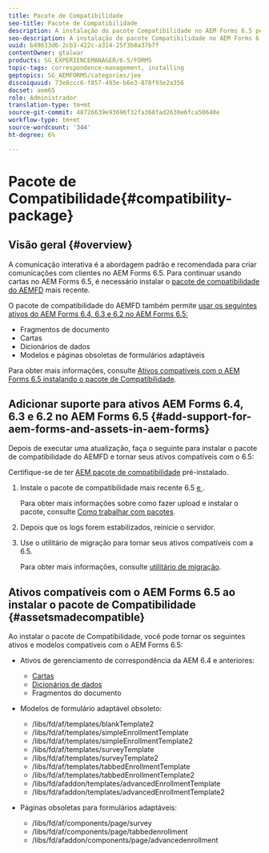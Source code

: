 ```yaml
---
title: Pacote de Compatibilidade
seo-title: Pacote de Compatibilidade
description: A instalação do pacote Compatibilidade no AEM Forms 6.5 permite usar os ativos de Gerenciamento de correspondência do AEM Forms 6.4 e versões anteriores e modelos e páginas de formulários adaptáveis obsoletos
seo-description: A instalação do pacote Compatibilidade no AEM Forms 6.4 permite usar os ativos de Gerenciamento de correspondência do AEM Forms 6.4 e modelos e páginas de formulários adaptáveis obsoletos
uuid: b49633d6-2cb3-422c-a314-25f3b8a37b7f
contentOwner: gtalwar
products: SG_EXPERIENCEMANAGER/6.5/FORMS
topic-tags: correspondence-management, installing
geptopics: SG_AEMFORMS/categories/jee
discoiquuid: 73e8ccc6-f857-493e-b6e3-878f93e2a356
docset: aem65
role: Administrador
translation-type: tm+mt
source-git-commit: 48726639e93696f32fa368fad2630e6fca50640e
workflow-type: tm+mt
source-wordcount: '344'
ht-degree: 6%

---
```



# Pacote de Compatibilidade{#compatibility-package}

## Visão geral {#overview}

A comunicação interativa é a abordagem padrão e recomendada para criar comunicações com clientes no AEM Forms 6.5. Para continuar usando cartas no AEM Forms 6.5, é necessário instalar o [pacote de compatibilidade do AEMFD](https://helpx.adobe.com/br/aem-forms/kb/aem-forms-releases.html) mais recente.

O pacote de compatibilidade do AEMFD também permite [usar os seguintes ativos do AEM Forms 6.4, 6.3 e 6.2 no AEM Forms 6.5:](../../forms/using/compatibility-package.md#add-support-for-aem-forms-and-assets-in-aem-forms)

* Fragmentos de documento
* Cartas
* Dicionários de dados
* Modelos e páginas obsoletas de formulários adaptáveis

Para obter mais informações, consulte [Ativos compatíveis com o AEM Forms 6.5 instalando o pacote de Compatibilidade](../../forms/using/compatibility-package.md#assetsmadecompatible).

## Adicionar suporte para ativos AEM Forms 6.4, 6.3 e 6.2 no AEM Forms 6.5 {#add-support-for-aem-forms-and-assets-in-aem-forms}

Depois de executar uma atualização, faça o seguinte para instalar o pacote de compatibilidade do AEMFD e tornar seus ativos compatíveis com o 6.5:

Certifique-se de ter [AEM pacote de compatibilidade](https://helpx.adobe.com/aem-forms/kb/aem-forms-releases.html) pré-instalado.

1. Instale o pacote de compatibilidade mais recente 6.5 [e ](https://helpx.adobe.com/aem-forms/kb/aem-forms-releases.html).

   Para obter mais informações sobre como fazer upload e instalar o pacote, consulte [Como trabalhar com pacotes](/help/sites-administering/package-manager.md).

1. Depois que os logs forem estabilizados, reinicie o servidor.
1. Use o utilitário de migração para tornar seus ativos compatíveis com a 6.5.

   Para obter mais informações, consulte [utilitário de migração](../../forms/using/migration-utility.md).

## Ativos compatíveis com o AEM Forms 6.5 ao instalar o pacote de Compatibilidade {#assetsmadecompatible}

Ao instalar o pacote de Compatibilidade, você pode tornar os seguintes ativos e modelos compatíveis com o AEM Forms 6.5:

* Ativos de gerenciamento de correspondência da AEM 6.4 e anteriores:

   * [Cartas](../../forms/using/create-letter.md)
   * [Dicionários de dados](/help/forms/using/data-dictionary.md)
   * Fragmentos do documento

* Modelos de formulário adaptável obsoleto:

   * /libs/fd/af/templates/blankTemplate2
   * /libs/fd/af/templates/simpleEnrollmentTemplate
   * /libs/fd/af/templates/simpleEnrollmentTemplate2
   * /libs/fd/af/templates/surveyTemplate
   * /libs/fd/af/templates/surveyTemplate2
   * /libs/fd/af/templates/tabbedEnrollmentTemplate
   * /libs/fd/af/templates/tabbedEnrollmentTemplate2
   * /libs/fd/afaddon/templates/advancedEnrollmentTemplate
   * /libs/fd/afaddon/templates/advancedEnrollmentTemplate2

* Páginas obsoletas para formulários adaptáveis:

   * /libs/fd/af/components/page/survey
   * /libs/fd/af/components/page/tabbedenrollment
   * /libs/fd/afaddon/components/page/advancedenrollment


